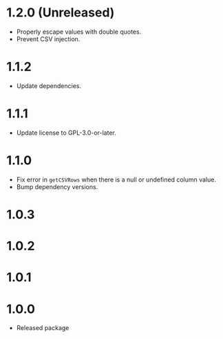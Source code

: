 # 1.2.0 (Unreleased)

- Properly escape values with double quotes.
- Prevent CSV injection.

# 1.1.2

- Update dependencies.

# 1.1.1

- Update license to GPL-3.0-or-later.

# 1.1.0

- Fix error in `getCSVRows` when there is a null or undefined column value.
- Bump dependency versions.

# 1.0.3

# 1.0.2

# 1.0.1

# 1.0.0

- Released package
